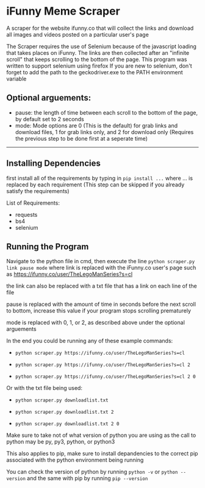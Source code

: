 # iFunny Meme Scraper
A scraper for the website ifunny.co that will collect the links and download all images and videos posted on a particular user's page

The Scraper requires the use of Selenium because of the javascript loading that takes places on iFunny. The links are then collected after an "infinite scroll" that keeps scrolling to the bottom of the page.
This program was written to support selenium using firefox
If you are new to selenium, don't forget to add the path to the geckodriver.exe to the PATH environment variable

## Optional arguements:
* pause: the length of time between each scroll to the bottom of the page, by default set to 2 seconds
* mode: Mode options are 0 (This is the default) for grab links and download files, 1 for grab links only, and 2 for download only (Requires the previous step to be done first at a seperate time)

- - -

## Installing Dependencies

first install all of the requirements by typing in `pip install ...` where ... is replaced by each requirement (This step can be skipped if you already satisfy the requirements)

List of Requirements: 

* requests
* bs4
* selenium

## Running the Program

Navigate to the python file in cmd, then execute the line `python scraper.py link pause mode` where link is replaced with the iFunny.co user's page such as https://ifunny.co/user/TheLegoManSeries?s=cl

the link can also be replaced with a txt file that has a link on each line of the file

pause is replaced with the amount of time in seconds before the next scroll to bottom, increase this value if your program stops scrolling prematurely

mode is replaced with 0, 1, or 2, as described above under the optional arguements

In the end you could be running any of these example commands:

* `python scraper.py https://ifunny.co/user/TheLegoManSeries?s=cl`

* `python scraper.py https://ifunny.co/user/TheLegoManSeries?s=cl 2`

* `python scraper.py https://ifunny.co/user/TheLegoManSeries?s=cl 2 0`

Or with the txt file being used: 

* `python scraper.py downloadlist.txt`

* `python scraper.py downloadlist.txt 2`

* `python scraper.py downloadlist.txt 2 0`

Make sure to take not of what version of python you are using as the call to python may be py, py3, python, or python3

This also applies to pip, make sure to install depandencies to the correct pip associated with the python environment being running

You can check the version of python by running `python -v` or `python --version` and the same with pip by running `pip --version`

